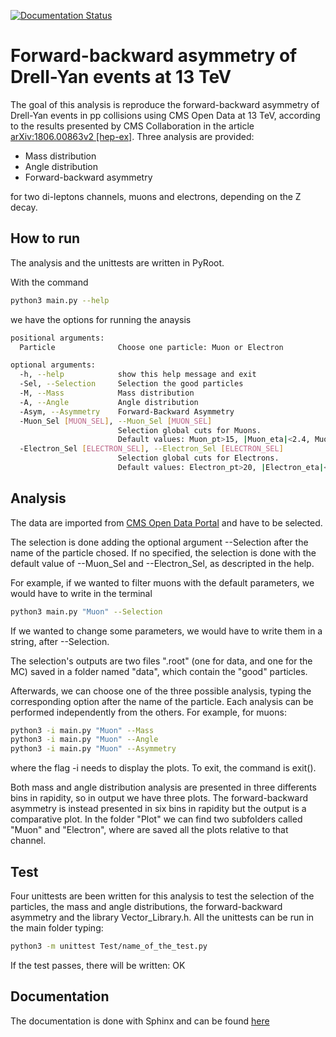 [![Documentation Status](https://readthedocs.org/projects/cmepda-exam-drellyanevents-13tev/badge/?version=latest)](https://cmepda-exam-drellyanevents-13tev.readthedocs.io/en/latest/?badge=latest)

# Forward-backward asymmetry of Drell-Yan events at 13 TeV 

The goal of this analysis is reproduce the forward-backward asymmetry of Drell-Yan events in pp collisions using CMS Open Data at 13 TeV, according to the results presented by CMS Collaboration in the article [arXiv:1806.00863v2 [hep-ex]](https://arxiv.org/abs/1806.00863v2).
Three analysis are provided:
  * Mass distribution
  * Angle distribution
  * Forward-backward asymmetry
    
for two di-leptons channels, muons and electrons, depending on the Z decay.

## How to run
The analysis and the unittests are written in PyRoot.

With the command 
```bash
python3 main.py --help
``` 
we have the options for running the anaysis
```bash  
positional arguments:
  Particle              Choose one particle: Muon or Electron

optional arguments:
  -h, --help            show this help message and exit
  -Sel, --Selection     Selection the good particles
  -M, --Mass            Mass distribution
  -A, --Angle           Angle distribution
  -Asym, --Asymmetry    Forward-Backward Asymmetry
  -Muon_Sel [MUON_SEL], --Muon_Sel [MUON_SEL]
                        Selection global cuts for Muons.
                        Default values: Muon_pt>15, |Muon_eta|<2.4, Muon_dxy<0.2, Muon_pfRelIso03_all<0.1, Muon_mediumId>0
  -Electron_Sel [ELECTRON_SEL], --Electron_Sel [ELECTRON_SEL]
                        Selection global cuts for Electrons.
                        Default values: Electron_pt>20, |Electron_eta|<2.4, Electron_pfRelIso03_all<0.15, Electron_cutBased>=3
```
## Analysis
The data are imported from [CMS Open Data Portal](https://opendata.cern.ch/) and have to be selected. 

The selection is done adding the optional argument --Selection after the name of the particle chosed. If no specified, the selection is done with the default value of --Muon_Sel and --Electron_Sel, as descripted in the help.

For example, if we wanted to filter muons with the default parameters, we would have to write in the terminal
```bash
python3 main.py "Muon" --Selection
```
If we wanted to change some parameters, we would have to write them in a string, after --Selection.

The selection's outputs are two files ".root" (one for data, and one for the MC) saved in a folder named "data", which contain the "good" particles.

Afterwards, we can choose one of the three possible analysis, typing the corresponding option after the name of the particle. Each analysis can be performed independently from the others. For example, for muons:
```bash
python3 -i main.py "Muon" --Mass
python3 -i main.py "Muon" --Angle
python3 -i main.py "Muon" --Asymmetry
```
where the flag -i needs to display the plots. To exit, the command is exit().

Both mass and angle distribution analysis are presented in three differents bins in rapidity, so in output we have three plots. 
The forward-backward asymmetry is instead presented in six bins in rapidity but the output is a comparative plot. 
In the folder "Plot" we can find two subfolders called "Muon" and "Electron", where are saved all the plots relative to that channel.

## Test
Four unittests are been written for this analysis to test the selection of the particles, the mass and angle distributions, the forward-backward asymmetry and the library Vector_Library.h. 
All the unittests can be run in the main folder typing:
```bash
python3 -m unittest Test/name_of_the_test.py
```
If the test passes, there will be written: OK

## Documentation
The documentation is done with Sphinx and can be found [here](https://cmepda-exam-drellyanevents-13tev.readthedocs.io/en/latest/)


